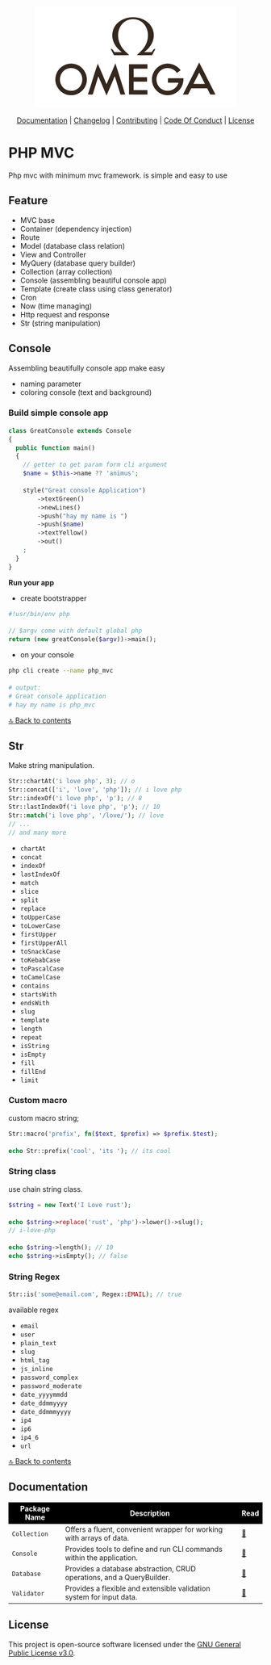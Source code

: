 <p align="center">
    <a href="https://omegamvc.github.io" target="_blank">
        <img src="https://github.com/omegamvc/omega-assets/blob/main/images/logo-omega.png" alt="Omega Logo">
    </a>
</p>

<p align="center">
    <a href="https://omegamvc.github.io">Documentation</a> |
    <a href="https://github.com/omegamvc/omegamvc.github.io/blob/main/README.md#changelog">Changelog</a> |
    <a href="https://github.com/omegamvc/omega/blob/main/CONTRIBUTING.md">Contributing</a> |
    <a href="https://github.com/omegamvc/omega/blob/main/CODE_OF_CONDUCT.md">Code Of Conduct</a> |
    <a href="https://github.com/omegamvc/omega/blob/main/LICENSE">License</a>
</p>

# PHP MVC

Php mvc with minimum mvc framework. is simple and easy to use

## Feature
- MVC base
- Container (dependency injection)
- Route
- Model (database class relation)
- View and Controller
- MyQuery (database query builder)
- Collection (array collection)
- Console (assembling beautiful console app)
- Template (create class using class generator)
- Cron
- Now (time managing)
- Http request and response
- Str (string manipulation)

## Console

Assembling beautifully console app make easy

- naming parameter
- coloring console (text and background)

### Build simple console app
```php
class GreatConsole extends Console
{
  public function main()
  {
    // getter to get param form cli argument
    $name = $this->name ?? 'animus';

    style("Great console Application")
    	->textGreen()
        ->newLines()
        ->push("hay my name is ")
        ->push($name)
        ->textYellow()
        ->out()
    ;
  }
}
```

**Run your app**

- create bootstrapper
```php
#!usr/bin/env php

// $argv come with default global php
return (new greatConsole($argv))->main();

```

- on your console
```bash
php cli create --name php_mvc

# output:
# Great console application
# hay my name is php_mvc
```
[🔝 Back to contents](#Feature)

## Str

Make string manipulation.

```php
Str::chartAt('i love php', 3); // o
Str::concat(['i', 'love', 'php']); // i love php
Str::indexOf('i love php', 'p'); // 8
Str::lastIndexOf('i love php', 'p'); // 10
Str::match('i love php', '/love/'); // love
// ...
// and many more
```
- `chartAt`
- `concat`
- `indexOf`
- `lastIndexOf`
- `match`
- `slice`
- `split`
- `replace`
- `toUpperCase`
- `toLowerCase`
- `firstUpper`
- `firstUpperAll`
- `toSnackCase`
- `toKebabCase`
- `toPascalCase`
- `toCamelCase`
- `contains`
- `startsWith`
- `endsWith`
- `slug`
- `template`
- `length`
- `repeat`
- `isString`
- `isEmpty`
- `fill`
- `fillEnd`
- `limit`

### Custom macro

custom macro string;

```php
Str::macro('prefix', fn($text, $prefix) => $prefix.$test);

echo Str::prefix('cool', 'its '); // its cool
```

### String class

use chain string class.

```php
$string = new Text('I Love rust');

echo $string->replace('rust', 'php')->lower()->slug();
// i-love-php

echo $string->length(); // 10
echo $string->isEmpty(); // false
```

### String Regex

```php
Str::is('some@email.com', Regex::EMAIL); // true
```

available regex
- `email`
- `user`
- `plain_text`
- `slug`
- `html_tag`
- `js_inline`
- `password_complex`
- `password_moderate`
- `date_yyyymmdd`
- `date_ddmmyyyy`
- `date_ddmmmyyyy`
- `ip4`
- `ip6`
- `ip4_6`
- `url`

[🔝 Back to contents](#Feature)

## Documentation

<table>
  <thead style="background-color:black;color:white">
    <tr>
      <th>Package Name</th>
      <th>Description</th>
      <th>Read</th>
    </tr>
  </thead>
  <tbody>
    <tr>
        <td><code>Collection</code></td>
        <td>Offers a fluent, convenient wrapper for working with arrays of data.</td>
        <td><a href="https://github.com/omegamvc/php-library/blob/main/docs/Collection.md" target="_blank">📖</a></td>
     </tr>
    <tr>
        <td><code>Console</code></td>
        <td>Provides tools to define and run CLI commands within the application.</td>
        <td><a href="https://github.com/omegamvc/php-library/blob/main/docs/Console.md" target="_blank">📖</a></td>
     </tr>
     <tr>
        <td><code>Database</code></td>
        <td>Provides a database abstraction, CRUD operations, and a QueryBuilder.</td>
        <td><a href="https://github.com/omegamvc/php-library/blob/main/docs/Database.md" target="_blank">📖</a></td>
      </tr>
    <!--tr>
      <td><code>Serializable Closure</code></td>
      <td>Enables the serialization of closures in a secure and portable way.</td>
      <td><a href="https://example.com/serializable-closure" target="_blank">📖</a></td>
    </tr-->
    <tr>
      <td><code>Validator</code></td>
      <td>Provides a flexible and extensible validation system for input data.</td>
      <td><a href="https://github.com/omegamvc/php-library/blob/main/docs/Validator.md" target="_blank">📖</a></td>
    </tr>
  </tbody>
</table>


## License

This project is open-source software licensed under the [GNU General Public License v3.0](LICENSE).